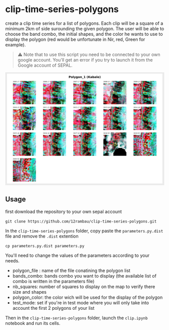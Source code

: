 # clip-time-series-polygons

create a clip time series for a list of polygons.
Each clip will be a square of a minimum 2km of side surounding the given polygon.
The user will be able to choose the band combo, the initial shapes, and the color he wants to use to display the polygon (red would be unfortunate in Nir, red, Green for example).

> :warning: Note that to use this script you need to be connected to your own google account. You'll get an error if you try to launch it from the Google account of SEPAL.

![clip](./img/clip_nir_red_green.png)


## Usage

first download the repository to your own sepal account 

```
git clone https://github.com/12rambau/clip-time-series-polygons.git
```

In the `clip-time-series-polygons` folder, copy paste the `parameters.py.dist` file and remove the `.dist` extention 

```
cp parameters.py.dist parameters.py
```

You'll need to change the values of the parameters according to your needs. 
- polygon_file : name of the file conatining the polygon list
- bands_combo: bands combo you want to display (the available list of combo is written in the parameters file)
- nb_squares: number of squares to display on the map to verify there size and shapes
- polygon_color: the color wich will be used for the display of the polygon
- test_mode: set if you're in test mode where you will only take into account the first 2 polygons of your list

Then in the `clip-time-series-polygons` folder, launch the `clip.ipynb` notebook and run its cells. 
